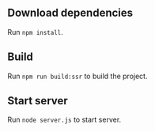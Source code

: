 ## Download dependencies

Run `npm install`.

## Build

Run `npm run build:ssr` to build the project.

## Start server

Run `node server.js` to start server.
